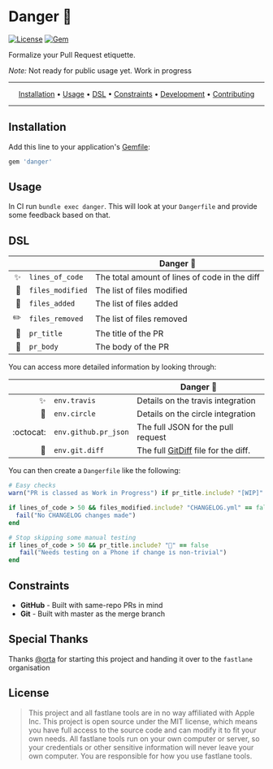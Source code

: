 # Danger :no_entry_sign:

[![License](http://img.shields.io/badge/license-MIT-green.svg?style=flat)](https://github.com/orta/danger/blob/master/LICENSE)
[![Gem](https://img.shields.io/gem/v/danger.svg?style=flat)](http://rubygems.org/gems/danger)

Formalize your Pull Request etiquette.

*Note:* Not ready for public usage yet. Work in progress

-------
<p align="center">
    <a href="#installation">Installation</a> &bull; 
    <a href="#usage">Usage</a> &bull; 
    <a href="#dsl">DSL</a> &bull; 
    <a href="#constraints">Constraints</a> &bull; 
    <a href="#development">Development</a> &bull; 
    <a href="#contributing">Contributing</a>
</p>

-------

## Installation

Add this line to your application's [Gemfile](https://guides.cocoapods.org/using/a-gemfile.html):

```ruby
gem 'danger'
```

## Usage

In CI run `bundle exec danger`.  This will look at your `Dangerfile` and provide some feedback based on that.

## DSL

&nbsp;  | &nbsp; | Danger :no_entry_sign:
-------------: | ------------- | ----
:sparkles: | `lines_of_code` | The total amount of lines of code in the diff
:monorail: | `files_modified` |  The list of files modified
:ship: | `files_added` | The list of files added
:pencil2: | `files_removed` | The list of files removed
:wrench: | `pr_title` | The title of the PR
:thought_balloon: | `pr_body` | The body of the PR



You can access more detailed information  by looking through:

&nbsp;  | &nbsp; | Danger :no_entry_sign:
-------------: | ------------- | ----
| :sparkles: |  `env.travis` | Details on the travis integration
| :tophat: |`env.circle` |  Details on the circle integration
| :octocat: | `env.github.pr_json` | The full JSON for the pull request
| :ghost: | `env.git.diff` | The full [GitDiff](https://github.com/schacon/ruby-git/blob/master/lib/git/diff.rb) file for the diff.

You can then create a `Dangerfile` like the following:

``` ruby
# Easy checks
warn("PR is classed as Work in Progress") if pr_title.include? "[WIP]"

if lines_of_code > 50 && files_modified.include? "CHANGELOG.yml" == false
  fail("No CHANGELOG changes made")
end

# Stop skipping some manual testing
if lines_of_code > 50 && pr_title.include? "📱" == false
   fail("Needs testing on a Phone if change is non-trivial")
end
```

## Constraints

* **GitHub** - Built with same-repo PRs in mind
* **Git** - Built with master as the merge branch

## Special Thanks

Thanks [@orta](https://twitter.com/orta) for starting this project and handing it over to the `fastlane` organisation

## License

> This project and all fastlane tools are in no way affiliated with Apple Inc. This project is open source under the MIT license, which means you have full access to the source code and can modify it to fit your own needs. All fastlane tools run on your own computer or server, so your credentials or other sensitive information will never leave your own computer. You are responsible for how you use fastlane tools.
